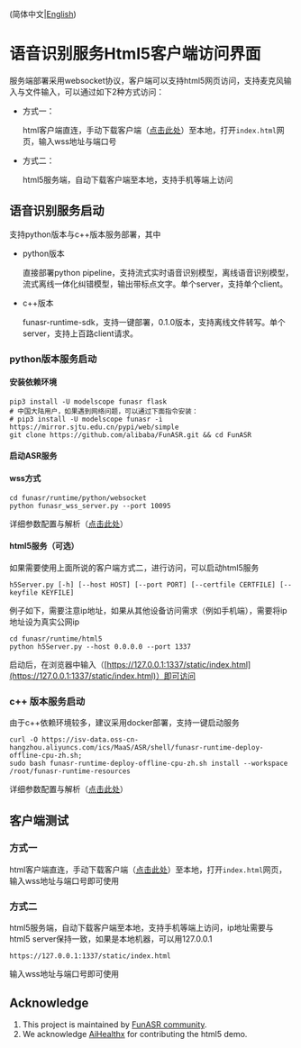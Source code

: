 (简体中文|[English](./readme.md))

# 语音识别服务Html5客户端访问界面

服务端部署采用websocket协议，客户端可以支持html5网页访问，支持麦克风输入与文件输入，可以通过如下2种方式访问：
- 方式一：

   html客户端直连，手动下载客户端（[点击此处](https://github.com/modelscope/FunASR/tree/main/runtime/html5/static)）至本地，打开`index.html`网页，输入wss地址与端口号

- 方式二：

   html5服务端，自动下载客户端至本地，支持手机等端上访问

## 语音识别服务启动

支持python版本与c++版本服务部署，其中

- python版本
  
  直接部署python pipeline，支持流式实时语音识别模型，离线语音识别模型，流式离线一体化纠错模型，输出带标点文字。单个server，支持单个client。

- c++版本
  
  funasr-runtime-sdk，支持一键部署，0.1.0版本，支持离线文件转写。单个server，支持上百路client请求。

### python版本服务启动

#### 安装依赖环境

```shell
pip3 install -U modelscope funasr flask
# 中国大陆用户，如果遇到网络问题，可以通过下面指令安装：
# pip3 install -U modelscope funasr -i https://mirror.sjtu.edu.cn/pypi/web/simple
git clone https://github.com/alibaba/FunASR.git && cd FunASR
```

#### 启动ASR服务

#### wss方式

```shell
cd funasr/runtime/python/websocket
python funasr_wss_server.py --port 10095
```

详细参数配置与解析（[点击此处](https://github.com/modelscope/FunASR/tree/main/runtime/python/websocket)）

#### html5服务（可选）

如果需要使用上面所说的客户端方式二，进行访问，可以启动html5服务
```shell
h5Server.py [-h] [--host HOST] [--port PORT] [--certfile CERTFILE] [--keyfile KEYFILE]             
```
例子如下，需要注意ip地址，如果从其他设备访问需求（例如手机端），需要将ip地址设为真实公网ip 
```shell
cd funasr/runtime/html5
python h5Server.py --host 0.0.0.0 --port 1337
```

启动后，在浏览器中输入（[https://127.0.0.1:1337/static/index.html](https://127.0.0.1:1337/static/index.html)）即可访问

### c++ 版本服务启动

由于c++依赖环境较多，建议采用docker部署，支持一键启动服务

```shell
curl -O https://isv-data.oss-cn-hangzhou.aliyuncs.com/ics/MaaS/ASR/shell/funasr-runtime-deploy-offline-cpu-zh.sh;
sudo bash funasr-runtime-deploy-offline-cpu-zh.sh install --workspace /root/funasr-runtime-resources
```
详细参数配置与解析（[点击此处](https://github.com/alibaba-damo-academy/FunASR/blob/main/runtime/docs/SDK_tutorial_zh.md)）


## 客户端测试

### 方式一

html客户端直连，手动下载客户端（[点击此处](https://github.com/alibaba-damo-academy/FunASR/tree/main/runtime/html5/static)）至本地，打开`index.html`网页，输入wss地址与端口号即可使用

### 方式二

html5服务端，自动下载客户端至本地，支持手机等端上访问，ip地址需要与html5 server保持一致，如果是本地机器，可以用127.0.0.1


```shell
https://127.0.0.1:1337/static/index.html
```

输入wss地址与端口号即可使用


## Acknowledge
1. This project is maintained by [FunASR community](https://github.com/alibaba-damo-academy/FunASR).
2. We acknowledge [AiHealthx](http://www.aihealthx.com/) for contributing the html5 demo.
